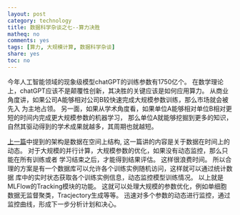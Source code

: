 ```yaml
---
layout: post
category: technology
title: 数据科学杂谈之七--算力决胜
matheq: no
comments: yes
tags: [算力, 大规模计算, 数据科学杂谈]
share: yes
toc: no
---
```


今年人工智能领域的现象级模型chatGPT的训练参数有1750亿个。
在数学理论上，chatGPT应该不是颠覆性创新，其决胜的关键应该是如何应用算力。
从商业角度讲，如果公司A能够相对公司B较快速完成大规模参数训练，那么市场就会被先入
为主地占领。
另一面，如果从学术角度看，如果单位A能够相对单位B相对更短的时间内完成更大规模参数的机器学习，
那么单位A就能够挖掘到更多的知识，自然其驱动得到的学术成果就越多，其周期也就越短。

[上一篇](https://dustincys.github.io/cn/2022/11/datascience/)中提到的架构是数据在空间上结构,
这一篇讲的内容是关于数据在时间上的动态。
对于大规模的并行计算，大规模参数的优化，如果没有动态监控，那么只能在所有训练或者
学习结束之后，才能得到结果评估。
这样很浪费时间。
所以合理的方案是有一个数据库可以允许各个训练实例随机访问，这样就可以通过统计数据
库中的实时状态获取各个训练实例信息，动态监控模型训练情况。
以上就是MLFlow的Tracking模块的功能。
这就可以处理大规模的参数优化，例如单细胞数据无监督聚类，Tracjectory生成等等。
迅速对多个参数的动态进行监控，通过监控曲线，形成下一步分析计划和决心。
